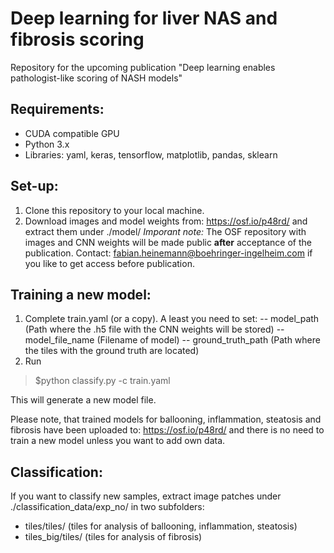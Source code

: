 # Deep learning for liver NAS and fibrosis scoring

Repository for the upcoming publication "Deep learning enables pathologist-like scoring of NASH models"

## Requirements:

- CUDA compatible GPU
- Python 3.x
- Libraries: yaml, keras, tensorflow, matplotlib, pandas, sklearn

## Set-up:

1. Clone this repository to your local machine.
2. Download images and model weights from: https://osf.io/p48rd/ and extract them under ./model/ 
*Imporant note:* The OSF repository with images and CNN weights will be made public <b>after</b> acceptance of the publication. Contact: fabian.heinemann@boehringer-ingelheim.com if you like to get access before publication.

## Training a new model:

1. Complete train.yaml (or a copy). A least you need to set:
-- model_path (Path where the .h5 file with the CNN weights will be stored)
-- model_file_name (Filename of model)
-- ground_truth_path (Path where the tiles with the ground truth are located)
2. Run
> $python classify.py -c train.yaml

This will generate a new model file.

Please note, that trained models for ballooning, inflammation, steatosis and fibrosis have been uploaded to: https://osf.io/p48rd/ and there is no need to train a new model unless you want to add own data.
 
## Classification:

If you want to classify new samples, extract image patches under ./classification_data/exp_no/ in two subfolders:
- tiles/tiles/ (tiles for analysis of ballooning, inflammation, steatosis)
- tiles_big/tiles/ (tiles for analysis of fibrosis)
